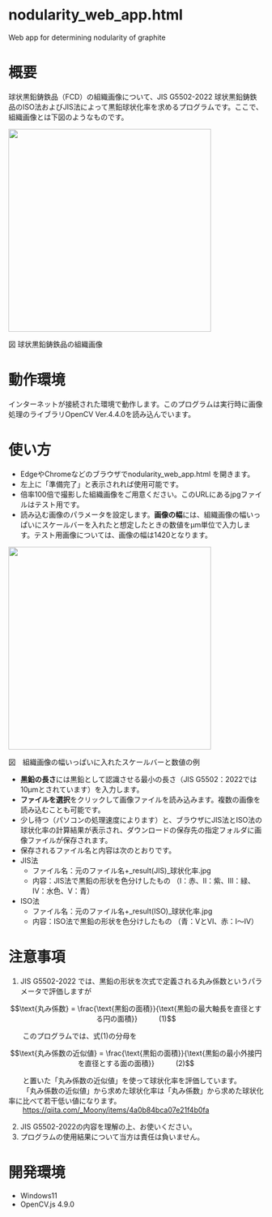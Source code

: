 # nodularity_web_app.html
 Web app for determining nodularity of graphite

# 概要
球状黒鉛鋳鉄品（FCD）の組織画像について、JIS G5502-2022 球状黒鉛鋳鉄品のISO法およびJIS法によって黒鉛球状化率を求めるプログラムです。ここで、組織画像とは下図のようなものです。

<img src="https://github.com/repositoryfiles/Nodularity-WebApp/assets/91704559/85a59827-c485-40f9-86cf-18aa6775d183.jpg" width="400">

図 球状黒鉛鋳鉄品の組織画像

# 動作環境
インターネットが接続された環境で動作します。このプログラムは実行時に画像処理のライブラリOpenCV Ver.4.4.0を読み込んでいます。

# 使い方
- EdgeやChromeなどのブラウザでnodularity_web_app.html を開きます。
- 左上に「準備完了」と表示されれば使用可能です。
- 倍率100倍で撮影した組織画像をご用意ください。このURLにあるjpgファイルはテスト用です。
- 読み込む画像のパラメータを設定します。**画像の幅**には、組織画像の幅いっぱいにスケールバーを入れたと想定したときの数値をμm単位で入力します。テスト用画像については、画像の幅は1420となります。

<img src="https://github.com/repositoryfiles/New-Nodularity-WebApp/assets/91704559/e9a0cee6-571b-4007-b819-e720606dadb1" width="400">

図　組織画像の幅いっぱいに入れたスケールバーと数値の例

- **黒鉛の長さ**には黒鉛として認識させる最小の長さ（JIS G5502：2022では10μmとされています）を入力します。
- **ファイルを選択**をクリックして画像ファイルを読み込みます。複数の画像を読み込むことも可能です。
- 少し待つ（パソコンの処理速度によります）と、ブラウザにJIS法とISO法の球状化率の計算結果が表示され、ダウンロードの保存先の指定フォルダに画像ファイルが保存されます。
- 保存されるファイル名と内容は次のとおりです。
- JIS法
    - ファイル名：元のファイル名+_result(JIS)_球状化率.jpg
    - 内容：JIS法で黒鉛の形状を色分けしたもの
（Ⅰ：赤、Ⅱ：紫、Ⅲ：緑、Ⅳ：水色、Ⅴ：青）
- ISO法
    - ファイル名：元のファイル名+_result(ISO)_球状化率.jpg
    - 内容：ISO法で黒鉛の形状を色分けしたもの
（青：ⅤとⅥ、赤：Ⅰ～Ⅳ）
 
# 注意事項

1. JIS G5502-2022 では、黒鉛の形状を次式で定義される丸み係数というパラメータで評価しますが
```math
\text{丸み係数} = \frac{\text{黒鉛の面積}}{\text{黒鉛の最大軸長を直径とする円の面積}}　　　(1)
```
&emsp;&emsp;このプログラムでは、式(1)の分母を
```math
\text{丸み係数の近似値} = \frac{\text{黒鉛の面積}}{\text{黒鉛の最小外接円を直径とする面の面積}}　　　(2)
```

&emsp;&emsp;と置いた「丸み係数の近似値」を使って球状化率を評価しています。<br>
&emsp;&emsp;「丸み係数の近似値」から求めた球状化率は「丸み係数」から求めた球状化率に比べて若干低い値になります。<br>
&emsp;&emsp;https://qiita.com/_Moony/items/4a0b84bca07e21f4b0fa

2. JIS G5502-2022の内容を理解の上、お使いください。<br>
3. プログラムの使用結果について当方は責任は負いません。

# 開発環境
- Windows11
- OpenCV.js 4.9.0





